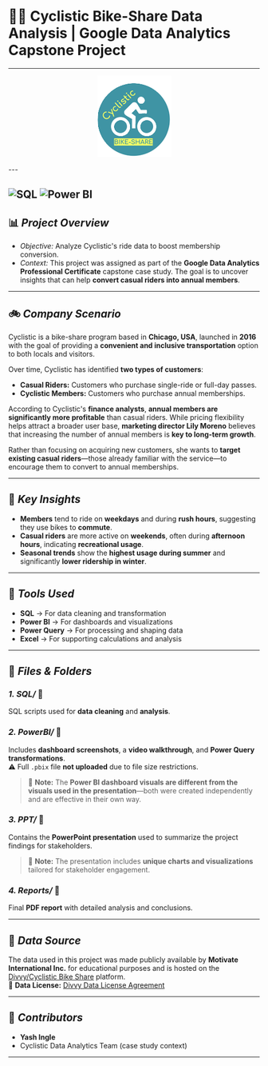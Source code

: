 # 🚴‍♂️ Cyclistic Bike-Share Data Analysis | Google Data Analytics Capstone Project
---
<p align="center">
  <img src="logo.png" alt="Project Logo"/>
</p>
---

![SQL](https://img.shields.io/badge/SQL-Used-blue?logo=postgresql)
![Power BI](https://img.shields.io/badge/Power%20BI-Used-yellow?logo=powerbi)
---

## 📊 *Project Overview*
- *Objective:* Analyze Cyclistic's ride data to boost membership conversion.  
- *Context:* This project was assigned as part of the **Google Data Analytics Professional Certificate** capstone case study. The goal is to uncover insights that can help **convert casual riders into annual members**.

---

## 🚲 *Company Scenario*
Cyclistic is a bike-share program based in **Chicago, USA**, launched in **2016** with the goal of providing a **convenient and inclusive transportation** option to both locals and visitors.

Over time, Cyclistic has identified **two types of customers**:  
- **Casual Riders:** Customers who purchase single-ride or full-day passes.  
- **Cyclistic Members:** Customers who purchase annual memberships.

According to Cyclistic's **finance analysts**, **annual members are significantly more profitable** than casual riders. While pricing flexibility helps attract a broader user base, **marketing director Lily Moreno** believes that increasing the number of annual members is **key to long-term growth**.

Rather than focusing on acquiring new customers, she wants to **target existing casual riders**—those already familiar with the service—to encourage them to convert to annual memberships.

---

## 📑 *Key Insights*
- **Members** tend to ride on **weekdays** and during **rush hours**, suggesting they use bikes to **commute**.
- **Casual riders** are more active on **weekends**, often during **afternoon hours**, indicating **recreational usage**.
- **Seasonal trends** show the **highest usage during summer** and significantly **lower ridership in winter**.

---

## 🔧 *Tools Used*
- **SQL** → For data cleaning and transformation  
- **Power BI** → For dashboards and visualizations  
- **Power Query** → For processing and shaping data  
- **Excel** → For supporting calculations and analysis  

---

## 📁 *Files & Folders*

### *1. SQL/* 📂  
SQL scripts used for **data cleaning** and **analysis**.

### *2. PowerBI/* 📂  
Includes **dashboard screenshots**, a **video walkthrough**, and **Power Query transformations**.  
⚠ Full `.pbix` file **not uploaded** due to file size restrictions.  
> 📌 **Note:** The **Power BI dashboard visuals are different from the visuals used in the presentation**—both were created independently and are effective in their own way.

### *3. PPT/* 📂  
Contains the **PowerPoint presentation** used to summarize the project findings for stakeholders.  
> 🎯 **Note:** The presentation includes **unique charts and visualizations** tailored for stakeholder engagement.

### *4. Reports/* 📂  
Final **PDF report** with detailed analysis and conclusions.

---

## 📌 *Data Source*
The data used in this project was made publicly available by **Motivate International Inc.** for educational purposes and is hosted on the [Divvy/Cyclistic Bike Share](https://divvybikes.com/system-data) platform.  
🔗 **Data License:** [Divvy Data License Agreement](https://divvybikes.com/data-license-agreement)

---

## 👥 *Contributors*
- **Yash Ingle**  
- Cyclistic Data Analytics Team (case study context)

---
